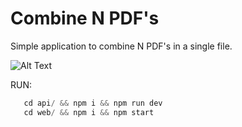 # **Combine N PDF's**

Simple application to combine N PDF's in a single file.

![Alt Text](https://user-images.githubusercontent.com/48860569/178164595-9a778bc2-2428-4d5e-84e4-2995199cdaa5.gif)

RUN:
```js
   cd api/ && npm i && npm run dev
   cd web/ && npm i && npm start
```